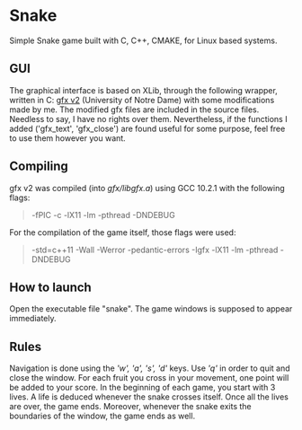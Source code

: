 # Snake
Simple Snake game built with C, C++, CMAKE, for Linux based systems.

## GUI
The graphical interface is based on XLib, through the following wrapper, written in C: [gfx v2](https://www3.nd.edu/~dthain/courses/cse20211/fall2013/gfx/) (University of Notre Dame) with some modifications made by me. The modified gfx files are included in the source files. Needless to say, I have no rights over them. Nevertheless, if the functions I added ('gfx_text', 'gfx_close') are found useful for some purpose, feel free to use them however you want.

## Compiling
gfx v2 was compiled (into *gfx/libgfx.a*) using GCC 10.2.1 with the following flags:
> -fPIC -c -lX11 -lm -pthread -DNDEBUG

For the compilation of the game itself, those flags were used:

> -std=c++11 -Wall -Werror -pedantic-errors -Igfx -lX11 -lm -pthread -DNDEBUG

## How to launch
Open the executable file "snake". The game windows is supposed to appear immediately.

## Rules
Navigation is done using the *'w', 'a', 's', 'd'* keys. Use *'q'* in order to quit and close the window. For each fruit you cross in your movement, one point will be added to your score. In the beginning of each game, you start with 3 lives. A life is deduced whenever the snake crosses itself. Once all the lives are over, the game ends. Moreover, whenever the snake exits the boundaries of the window, the game ends as well.



